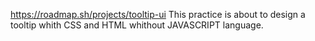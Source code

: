 https://roadmap.sh/projects/tooltip-ui
This practice is about to design a tooltip whith CSS and HTML whithout JAVASCRIPT language.
